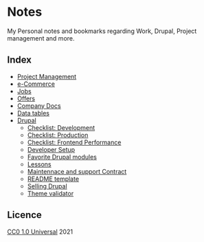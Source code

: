 # Notes
My Personal notes and bookmarks regarding Work, Drupal, Project management and more.


## Index
- [Project Management](pm.md)
- [e-Commerce](commerce)
- [Jobs](jobs.md)
- [Offers](offers.md)
- [Company Docs](docs.md)
- [Data tables](data.md)
- [Drupal](drupal)
  - [Checklist: Development](drupal/checklist-development.md)
  - [Checklist: Production](drupal/checklist-production.md)
  - [Checklist: Frontend Performance](drupal/checklist-frontend-performance.md)
  - [Developer Setup](drupal/developer-setup.md)
  - [Favorite Drupal modules](drupal/favorites.md)
  - [Lessons](drupal/lessons.md)
  - [Maintennace and support Contract](drupal/contract.md)
  - [README template](drupal/readme-template.md)
  - [Selling Drupal](drupal/selling-drupal)
  - [Theme validator](drupal/theme-validator.md)

## Licence
[CC0 1.0 Universal](LICENSE) 2021
